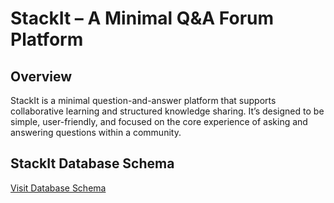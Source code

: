 # StackIt – A Minimal Q&A Forum Platform

## Overview 
StackIt is a minimal question-and-answer platform that supports collaborative  learning and structured knowledge sharing. It’s designed to be simple, user-friendly,  and focused on the core experience of asking and answering questions within a  community. 

## StackIt Database Schema 
[Visit Database Schema](https://www.figma.com/board/u1rriHQsL7FRbe2oNbrkNH/StackIt-Database-Schema?node-id=0-1&t=g4P61BThnGMWlZnd-1)
